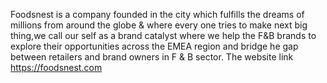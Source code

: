Foodsnest is a company founded in the city which fulfills the dreams of millions from around the globe & where every one tries to make
next big thing,we call our self as a brand catalyst where we help the F&B brands to explore their opportunities across the EMEA
region and bridge he gap between retailers and brand owners in F & B sector.
The website link
https://foodsnest.com
